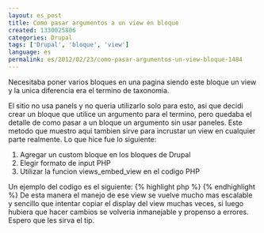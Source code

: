 ```yaml
---
layout: es_post
title: Como pasar argumentos a un view en bloque
created: 1330025806
categories: Drupal
tags: ['Drupal', 'bloque', 'view']
language: es
permalink: es/2012/02/23/como-pasar-argumentos-un-view-bloque-1484
---
```

Necesitaba poner varios bloques en una pagina siendo este bloque un view y la unica diferencia era el termino de taxonomia.

El sitio no usa panels y no queria utilizarlo solo para esto, asi que decidi crear un bloque que utilice un argumento para el termino, pero quedaba el detalle de como pasar a un bloque un argumento sin usar paneles.
Este metodo que muestro aqui tambien sirve para incrustar un view en cualquier parte realmente.
Lo que hice fue lo siguiente:
<ol>
<li>Agregar un custom bloque en los bloques de Drupal</li>
<li>Elegir formato de input PHP</li>
<li>Utilizar la funcion views_embed_view en el codigo PHP</li>
</ol>
Un ejemplo del codigo es el siguiente:
{% highlight php %}
<?php
$viewName = 'el_nombre_maquina_del_view';
$display_id = 'el_nombre_maquina_del_display'; // El bloque
$arg = 'argumento'; // el argumento puede ser un array, ejemplo: array('arg1', 'arg2', 3, arg(0))
print views_embed_view($viewName, $display_id, $arg)
?>
{% endhighlight %}
De esta manera el manejo de ese view se vuelve mucho mas escalable y sencillo que intentar copiar el display del view muchas veces, si luego hubiera que hacer cambios se volveria inmanejable y propenso a errores.
Espero que les sirva el tip.
